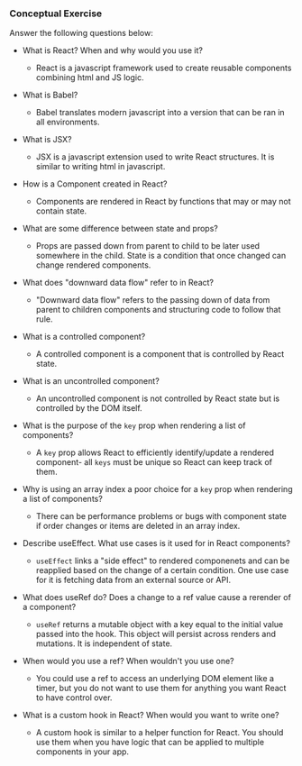 ### Conceptual Exercise

Answer the following questions below:

- What is React? When and why would you use it?
  - React is a javascript framework used to create reusable components combining html and JS logic.

- What is Babel?
  - Babel translates modern javascript into a version that can be ran in all environments.
  
- What is JSX?
  - JSX is a javascript extension used to write React structures. It is similar to writing html in javascript.

- How is a Component created in React?
  - Components are rendered in React by functions that may or may not contain state.

- What are some difference between state and props?
  - Props are passed down from parent to child to be later used somewhere in the child. State is a condition that once changed can change rendered components.

- What does "downward data flow" refer to in React?
  - "Downward data flow" refers to the passing down of data from parent to children components and structuring code to follow that rule.

- What is a controlled component?
  - A controlled component is a component that is controlled by React state.
- What is an uncontrolled component?
  - An uncontrolled component is not controlled by React state but is controlled by the DOM itself.

- What is the purpose of the `key` prop when rendering a list of components?
  - A `key` prop allows React to efficiently identify/update a rendered component- all `keys` must be unique so React can keep track of them.
 
- Why is using an array index a poor choice for a `key` prop when rendering a list of components?
  - There can be performance problems or bugs with component state if order changes or items are deleted in an array index.

- Describe useEffect.  What use cases is it used for in React components?
  - `useEffect` links a "side effect" to rendered componenets and can be reapplied based on the change of a certain condition. One use case for it is fetching data from an external source or API.

- What does useRef do?  Does a change to a ref value cause a rerender of a component?
  - `useRef` returns a mutable object with a key equal to the initial value passed into the hook. This object will persist across renders and mutations. It is independent of state.

- When would you use a ref? When wouldn't you use one?
  - You could use a ref to access an underlying DOM element like a timer, but you do not want to use them for anything you want React to have control over.

- What is a custom hook in React? When would you want to write one?
  - A custom hook is similar to a helper function for React. You should use them when you have logic that can be applied to multiple components in your app.
